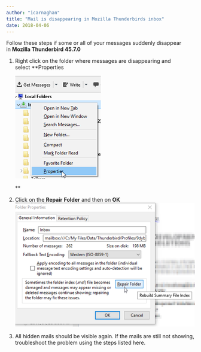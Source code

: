 ```yaml
---
author: "icarnaghan"
title: "Mail is disappearing in Mozilla Thunderbirds inbox"
date: 2018-04-06
---
```


Follow these steps if some or all of your messages suddenly disappear in **Mozilla Thunderbird 45.7.0**

1. Right click on the folder where messages are disappearing and select **Properties
    
    ![](images/pdJKJxcXF+HVxcXHm+wvkkP8H9uEcid1LmqEAAAAASUVORK5CYII=)
    
    **
2. Click on the **Repair** **Folder** and then on **OK**![](images/AWOiF6W6xrKYAAAAAElFTkSuQmCC)
3. All hidden mails should be visible again. If the mails are still not showing, troubleshoot the problem using the steps listed here.
